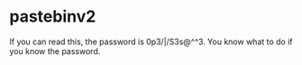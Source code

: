 # pastebinv2

If you can read this, the password is 0p3/|/S3s@^^3. You know what to do if you know the password.
